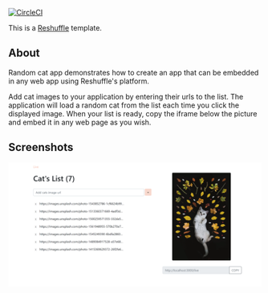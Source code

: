 [![CircleCI](https://circleci.com/gh/reshufflehq/random-cat.svg?style=svg)](https://circleci.com/gh/reshufflehq/random-cat)

This is a [Reshuffle](https://reshuffle.com/) template.

## About

Random cat app demonstrates how to create an app that can be embedded in any web app using Reshuffle's platform.

Add cat images to your application by entering their urls to the list. The application will load a random cat from the list each time you click the displayed image.
When your list is ready, copy the iframe below the picture and embed it in any web page as you wish.

## Screenshots

<img src="./app-screen.png" >
